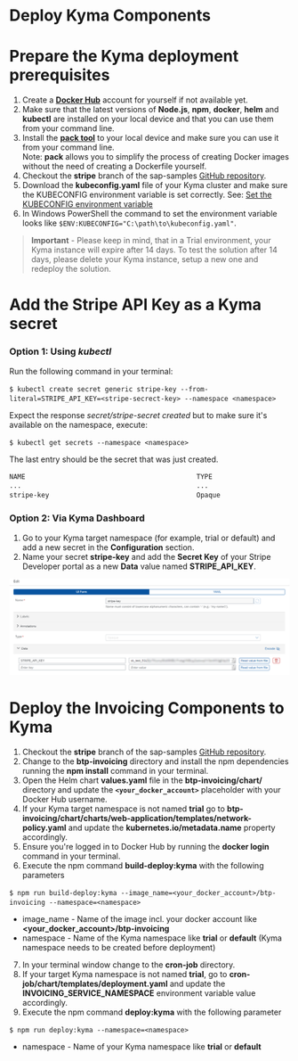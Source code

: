 # Deploy Kyma Components

# Prepare the Kyma deployment prerequisites
1. Create a [**Docker Hub**](https://hub.docker.com/) account for yourself if not available yet.
2. Make sure that the latest versions of **Node.js**, **npm**, **docker**, **helm** and **kubectl** are installed on your local device and that you can use them from your command line.
3. Install the [**pack tool**](https://buildpacks.io/docs/tools/pack/) to your local device and make sure you can use it from your command line.<br>
  Note: **pack** allows you to simplify the process of creating Docker images without the need of creating a Dockerfile yourself.
4. Checkout the **stripe** branch of the sap-samples [GitHub repository](https://github.com/SAP-samples/btp-create-api-integrations/tree/stripe).
5. Download the **kubeconfig.yaml** file of your Kyma cluster and make sure the KUBECONFIG environment variable is set correctly. See: [Set the KUBECONFIG environment variable](https://kubernetes.io/docs/tasks/access-application-cluster/configure-access-multiple-clusters/#set-the-kubeconfig-environment-variable)
6. In Windows PowerShell the command to set the environment variable looks like `$ENV:KUBECONFIG="C:\path\to\kubeconfig.yaml"`.

>**Important** - Please keep in mind, that in a Trial environment, your Kyma instance will expire after 14 days. To test the solution after 14 days, please delete your Kyma instance, setup a new one and redeploy the solution.

# Add the Stripe API Key as a Kyma secret
### Option 1: Using _kubectl_
Run the following command in your terminal:

```$ kubectl create secret generic stripe-key --from-literal=STRIPE_API_KEY=<stripe-secrect-key> --namespace <namespace>```

Expect the response _secret/stripe-secret created_ but to make sure it's available on the namespace, execute:

```$ kubectl get secrets --namespace <namespace>```

The last entry should be the secret that was just created.
```bash
NAME                                           TYPE                                  DATA   AGE
...                                            ...                                   ...    ...
stripe-key                                     Opaque                                1      11s
```

### Option 2: Via Kyma Dashboard
1. Go to your Kyma target namespace (for example, trial or default) and add a new secret in the **Configuration** section.
2. Name your secret **stripe-key** and add the **Secret Key** of your Stripe Developer portal as a new **Data** value named **STRIPE_API_KEY**.

  ![Stripe Key](./img/KYMA_StripeKey.png)


# Deploy the Invoicing Components to Kyma
1. Checkout the **stripe** branch of the sap-samples [GitHub repository](https://github.com/SAP-samples/btp-create-api-integrations/tree/stripe).
2. Change to the **btp-invoicing** directory and install the npm dependencies running the **npm install** command in your terminal.
3. Open the Helm chart **values.yaml** file in the **btp-invoicing/chart/** directory and update the **`<your_docker_account>`** placeholder with your Docker Hub username.
4. If your Kyma target namespace is not named **trial** go to **btp-invoicing/chart/charts/web-application/templates/network-policy.yaml** and update the **kubernetes.io/metadata.name** property accordingly.
5. Ensure you're logged in to Docker Hub by running the **docker login** command in your terminal.
6. Execute the npm command **build-deploy:kyma** with the following parameters

  ```$ npm run build-deploy:kyma --image_name=<your_docker_account>/btp-invoicing --namespace=<namespace>```
  - image_name - Name of the image incl. your docker account like **<your_docker_account>/btp-invoicing**
  - namespace - Name of the Kyma namespace like **trial** or **default** (Kyma namespace needs to be created before deployment)

7. In your terminal window change to the **cron-job** directory.
8. If your target Kyma namespace is not named **trial**, go to **cron-job/chart/templates/deployment.yaml** and update the **INVOICING_SERVICE_NAMESPACE** environment variable value accordingly.
9. Execute the npm command **deploy:kyma** with the following parameter

  ```$ npm run deploy:kyma --namespace=<namespace>```
  - namespace - Name of your Kyma namespace like **trial** or **default**
